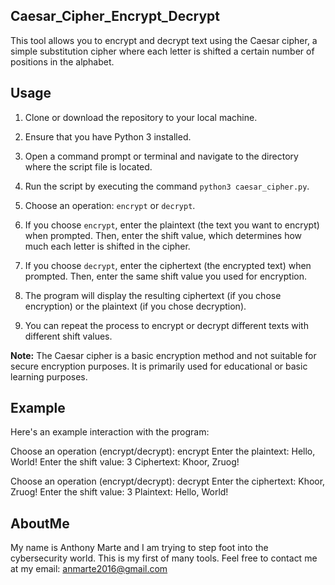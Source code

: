 ## Caesar_Cipher_Encrypt_Decrypt

This tool allows you to encrypt and decrypt text using the Caesar cipher, a simple substitution cipher where each letter is shifted a certain number of positions in the alphabet.

## Usage

1. Clone or download the repository to your local machine.

2. Ensure that you have Python 3 installed.

3. Open a command prompt or terminal and navigate to the directory where the script file is located.

4. Run the script by executing the command `python3 caesar_cipher.py`.

5. Choose an operation: `encrypt` or `decrypt`.

6. If you choose `encrypt`, enter the plaintext (the text you want to encrypt) when prompted. Then, enter the shift value, which determines how much each letter is shifted in the cipher.

7. If you choose `decrypt`, enter the ciphertext (the encrypted text) when prompted. Then, enter the same shift value you used for encryption.

8. The program will display the resulting ciphertext (if you chose encryption) or the plaintext (if you chose decryption).

9. You can repeat the process to encrypt or decrypt different texts with different shift values.

**Note:** The Caesar cipher is a basic encryption method and not suitable for secure encryption purposes. It is primarily used for educational or basic learning purposes.

## Example

Here's an example interaction with the program:

Choose an operation (encrypt/decrypt): encrypt
Enter the plaintext: Hello, World!
Enter the shift value: 3
Ciphertext: Khoor, Zruog!

Choose an operation (encrypt/decrypt): decrypt
Enter the ciphertext: Khoor, Zruog!
Enter the shift value: 3
Plaintext: Hello, World!

## AboutMe

My name is Anthony Marte and I am trying to step foot into the cybersecurity world. This is my first of many tools. Feel free to contact me at my email: anmarte2016@gmail.com
